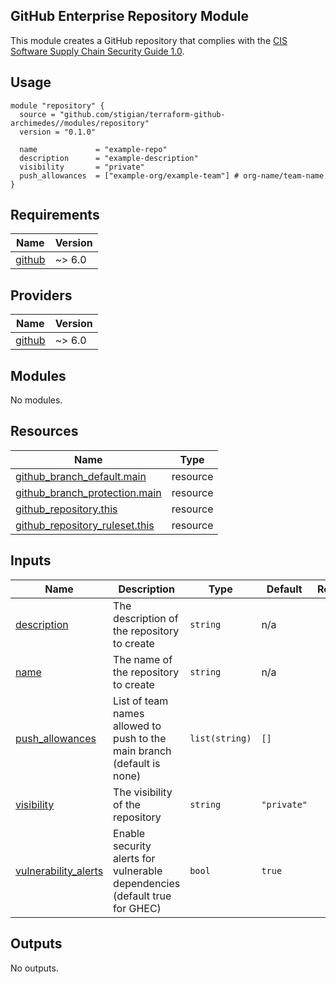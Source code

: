 ## GitHub Enterprise Repository Module

This module creates a GitHub repository that complies with the [CIS Software Supply Chain Security Guide 1.0](https://github.com/aquasecurity/chain-bench/blob/main/docs/CIS-Software-Supply-Chain-Security-Guide-v1.0.pdf).

## Usage

```hcl
module "repository" {
  source = "github.com/stigian/terraform-github-archimedes//modules/repository"
  version = "0.1.0"

  name             = "example-repo"
  description      = "example-description"
  visibility       = "private"
  push_allowances  = ["example-org/example-team"] # org-name/team-name
}
```




<!-- BEGIN_TF_DOCS -->
## Requirements

| Name | Version |
|------|---------|
| <a name="requirement_github"></a> [github](#requirement\_github) | ~> 6.0 |

## Providers

| Name | Version |
|------|---------|
| <a name="provider_github"></a> [github](#provider\_github) | ~> 6.0 |

## Modules

No modules.

## Resources

| Name | Type |
|------|------|
| [github_branch_default.main](https://registry.terraform.io/providers/integrations/github/latest/docs/resources/branch_default) | resource |
| [github_branch_protection.main](https://registry.terraform.io/providers/integrations/github/latest/docs/resources/branch_protection) | resource |
| [github_repository.this](https://registry.terraform.io/providers/integrations/github/latest/docs/resources/repository) | resource |
| [github_repository_ruleset.this](https://registry.terraform.io/providers/integrations/github/latest/docs/resources/repository_ruleset) | resource |

## Inputs

| Name | Description | Type | Default | Required |
|------|-------------|------|---------|:--------:|
| <a name="input_description"></a> [description](#input\_description) | The description of the repository to create | `string` | n/a | yes |
| <a name="input_name"></a> [name](#input\_name) | The name of the repository to create | `string` | n/a | yes |
| <a name="input_push_allowances"></a> [push\_allowances](#input\_push\_allowances) | List of team names allowed to push to the main branch (default is none) | `list(string)` | `[]` | no |
| <a name="input_visibility"></a> [visibility](#input\_visibility) | The visibility of the repository | `string` | `"private"` | no |
| <a name="input_vulnerability_alerts"></a> [vulnerability\_alerts](#input\_vulnerability\_alerts) | Enable security alerts for vulnerable dependencies (default true for GHEC) | `bool` | `true` | no |

## Outputs

No outputs.
<!-- END_TF_DOCS -->